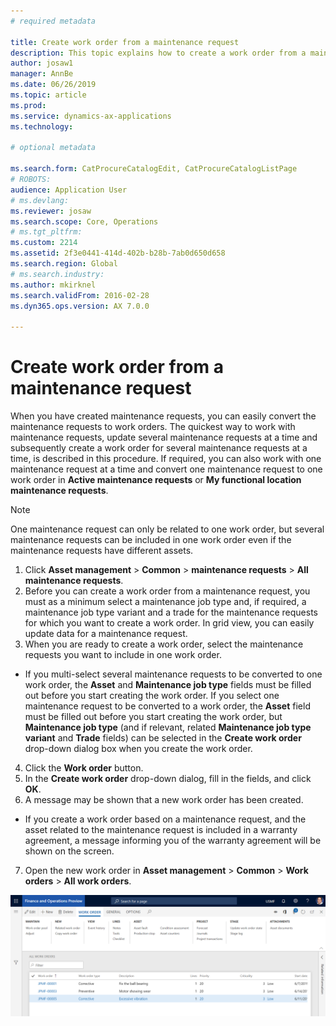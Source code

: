```yaml
---
# required metadata

title: Create work order from a maintenance request
description: This topic explains how to create a work order from a maintenance request in Asset Management.
author: josaw1
manager: AnnBe
ms.date: 06/26/2019
ms.topic: article
ms.prod: 
ms.service: dynamics-ax-applications
ms.technology: 

# optional metadata

ms.search.form: CatProcureCatalogEdit, CatProcureCatalogListPage
# ROBOTS: 
audience: Application User
# ms.devlang: 
ms.reviewer: josaw
ms.search.scope: Core, Operations
# ms.tgt_pltfrm: 
ms.custom: 2214
ms.assetid: 2f3e0441-414d-402b-b28b-7ab0d650d658
ms.search.region: Global
# ms.search.industry: 
ms.author: mkirknel
ms.search.validFrom: 2016-02-28
ms.dyn365.ops.version: AX 7.0.0

---
```

# Create work order from a maintenance request


When you have created maintenance requests, you can easily convert the maintenance requests to work orders. The quickest way to work with maintenance requests, update several maintenance requests at a time and subsequently create a work order for several maintenance requests at a time, is described in this procedure. If required, you can also work with one maintenance request at a time and convert one maintenance request to one work order in **Active maintenance requests** or **My functional location maintenance requests**.

>[!NOTE]
>One maintenance request can only be related to one work order, but several maintenance requests can be included in one work order even if the maintenance requests have different assets.

1. Click **Asset management** > **Common** > **maintenance requests** > **All maintenance requests**.
2. Before you can create a work order from a maintenance request, you must as a minimum select a maintenance job type and, if required, a maintenance job type variant and a trade for the maintenance requests for which you want to create a work order. In grid view, you can easily update data for a maintenance request.  
3. When you are ready to create a work order, select the maintenance requests you want to include in one work order.

- If you multi-select several maintenance requests to be converted to one work order, the **Asset** and **Maintenance job type** fields must be filled out before you start creating the work order. If you select one maintenance request to be converted to a work order, the **Asset** field must be filled out before you start creating the work order, but **Maintenance job type** (and if relevant, related **Maintenance job type variant** and **Trade** fields) can be selected in the **Create work order** drop-down dialog box when you create the work order.  

4. Click the **Work order** button.
5. In the **Create work order** drop-down dialog, fill in the fields, and click **OK**.
6. A message may be shown that a new work order has been created.

- If you create a work order based on a maintenance request, and the asset related to the maintenance request is included in a warranty agreement, a message informing you of the warranty agreement will be shown on the screen.  

7. Open the new work order in **Asset management** > **Common** > **Work orders** > **All work orders**.

![Figure 1](media/05-manage-maintenance-requests.png)
